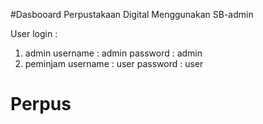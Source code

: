 #Dasbooard Perpustakaan Digital Menggunakan SB-admin

User login :
1. admin
    username : admin
    password : admin
2. peminjam
    username : user
    password : user
# Perpus
